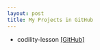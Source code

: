 ```yaml
---
layout: post
title: My Projects in GitHub
---
```


- codility-lesson <a href="https://github.com/JeongMinCha/codility-lesson" target="_blank">[GitHub]</a>
